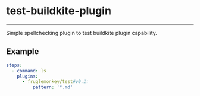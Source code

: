 # test-buildkite-plugin
---

Simple spellchecking plugin to test buildkite plugin capability.

## Example

```yml
steps:
  - command: ls
    plugins:
      - fruglemonkey/test#v0.1:
          pattern: '*.md'
```
